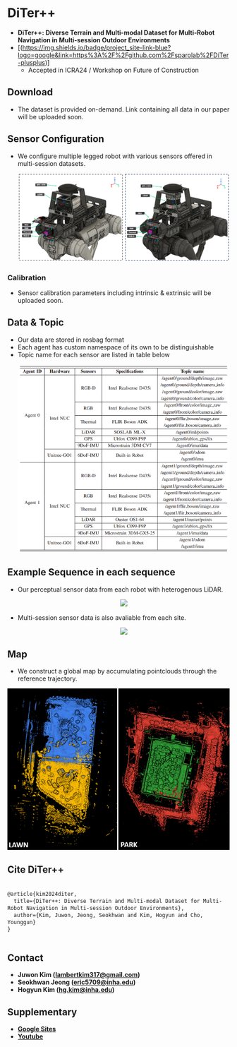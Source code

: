 # DiTer++
* **DiTer++: Diverse Terrain and Multi-modal Dataset for Multi-Robot Navigation in Multi-session Outdoor Environments**
* [(https://img.shields.io/badge/project_site-link-blue?logo=google&link=https%3A%2F%2Fgithub.com%2Fsparolab%2FDiTer-plusplus)]
	* Accepted in ICRA24 / Workshop on Future of Construction
## Download
* The dataset is provided on-demand. Link containing all data in our paper will be uploaded soon. 

## Sensor Configuration
* We configure multiple legged robot with various sensors offered in multi-session datasets.
	<p align="center"><img src=fig/sensor_setup.png /></p>
### Calibration
* Sensor calibration parameters including intrinsic & extrinsic will be uploaded soon.

## Data & Topic
* Our data are stored in rosbag format
* Each agent has custom namespace of its own to be distinguishable
* Topic name for each sensor are listed in table below
	<p align="center"><img src=fig/topic.png /></p>	

## Example Sequence in each sequence
* Our perceptual sensor data from each robot with heterogenous LiDAR.
	<p align="center"><img src=fig/lawn_small.gif /></p>
* Multi-session sensor data is also avaliable from each site.
	<p align="center"><img src=fig/park_multi_session.gif /></p>

## Map
* We construct a global map by accumulating pointclouds through the reference trajectory.
<p align="center"><img src=fig/glob_map.png /></p>

## Cite DiTer++
<pre>
<code>
@article{kim2024diter,
  title={DiTer++: Diverse Terrain and Multi-modal Dataset for Multi-Robot Navigation in Multi-session Outdoor Environments},
  author={Kim, Juwon, Jeong, Seokhwan and Kim, Hogyun and Cho, Younggun}
}
</code>
</pre>  

## Contact
* **Juwon Kim (lambertkim317@gmail.com)**
* **Seokhwan Jeong (eric5709@inha.edu)**
* **Hogyun Kim (hg.kim@inha.edu)**

## Supplementary
* **[Google Sites](https://sites.google.com/view/diter-plusplus/)**
* **[Youtube](wip)**

